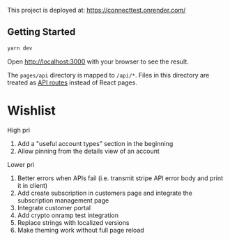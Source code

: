 This project is deployed at: https://connecttest.onrender.com/

## Getting Started

```bash
yarn dev
```

Open [http://localhost:3000](http://localhost:3000) with your browser to see the result.

The `pages/api` directory is mapped to `/api/*`. Files in this directory are treated as [API routes](https://nextjs.org/docs/api-routes/introduction) instead of React pages.

# Wishlist

High pri

1. Add a "useful account types" section in the beginning
1. Allow pinning from the details view of an account

Lower pri

1. Better errors when APIs fail (i.e. transmit stripe API error body and print it in client)
1. Add create subscription in customers page and integrate the subscription management page
1. Integrate customer portal
1. Add crypto onramp test integration
1. Replace strings with localized versions
1. Make theming work without full page reload
